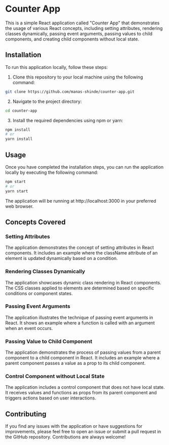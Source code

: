 # Counter App

This is a simple React application called "Counter App" that demonstrates the usage of various React concepts, including setting attributes, rendering classes dynamically, passing event arguments, passing values to child components, and creating child components without local state.

## Installation

To run this application locally, follow these steps:

1. Clone this repository to your local machine using the following command:

```bash
git clone https://github.com/manas-shinde/counter-app.git
```

2. Navigate to the project directory:

```bash
cd counter-app
```

3. Install the required dependencies using npm or yarn:

```bash
npm install
# or
yarn install
```

## Usage

Once you have completed the installation steps, you can run the application locally by executing the following command:

```bash
npm start
# or
yarn start
```

The application will be running at http://localhost:3000 in your preferred web browser.

## Concepts Covered

### Setting Attributes

The application demonstrates the concept of setting attributes in React components. It includes an example where the className attribute of an element is updated dynamically based on a condition.

### Rendering Classes Dynamically

The application showcases dynamic class rendering in React components. The CSS classes applied to elements are determined based on specific conditions or component states.

### Passing Event Arguments

The application illustrates the technique of passing event arguments in React. It shows an example where a function is called with an argument when an event occurs.

### Passing Value to Child Component

The application demonstrates the process of passing values from a parent component to a child component in React. It includes an example where a parent component passes a value as a prop to its child component.

### Control Component without Local State

The application includes a control component that does not have local state. It receives values and functions as props from its parent component and triggers actions based on user interactions.

## Contributing

If you find any issues with the application or have suggestions for improvements, please feel free to open an issue or submit a pull request in the GitHub repository. Contributions are always welcome!
